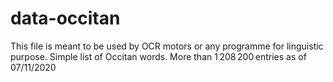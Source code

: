 # data-occitan
This file is meant to be used by OCR motors or any programme for linguistic purpose.
Simple list of Occitan words.
More than 1 208 200 entries as of 07/11/2020
